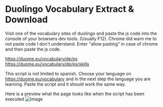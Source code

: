 # Duolingo Vocabulary Extract & Download 

Visit one of the vocabulary sites of duolingo and paste the js code into the console of your browsers dev tools. (Usually F12). Chrome did warn me to not paste code I don't understand. Enter "allow pasting" in case of chrome and then paste the js code.

https://duome.eu/vocabulary/de/es
https://duome.eu/vocabulary/de/es/skills

This script is not limited to spanish. Choose your language on https://duome.eu/vocabulary and in the next step the language you are learning. Paste the script and it should work the same way.

Here is a preview what the page looks like when the script has been executed
![image](https://i.imgur.com/Df1NLIT.png)
